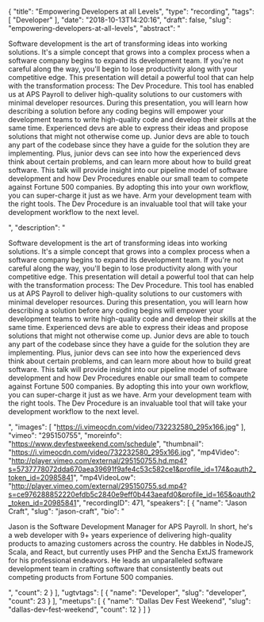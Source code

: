 {
  "title": "Empowering Developers at all Levels",
  "type": "recording",
  "tags": [
    "Developer"
  ],
  "date": "2018-10-13T14:20:16",
  "draft": false,
  "slug": "empowering-developers-at-all-levels",
  "abstract": "<p>Software development is the art of transforming ideas into working solutions. It's a simple concept that grows into a complex process when a software company begins to expand its development team. If you're not careful along the way, you'll begin to lose productivity along with your competitive edge. This presentation will detail a powerful tool that can help with the transformation process: The Dev Procedure. This tool has enabled us at APS Payroll to deliver high-quality solutions to our customers with minimal developer resources. During this presentation, you will learn how describing a solution before any coding begins will empower your development teams to write high-quality code and develop their skills at the same time. Experienced devs are able to express their ideas and propose solutions that might not otherwise come up. Junior devs are able to touch any part of the codebase since they have a guide for the solution they are implementing. Plus, junior devs can see into how the experienced devs think about certain problems, and can learn more about how to build great software. This talk will provide insight into our pipeline model of software development and how Dev Procedures enable our small team to compete against Fortune 500 companies. By adopting this into your own workflow, you can super-charge it just as we have. Arm your development team with the right tools. The Dev Procedure is an invaluable tool that will take your development workflow to the next level.</p>",
  "description": "<p>Software development is the art of transforming ideas into working solutions. It's a simple concept that grows into a complex process when a software company begins to expand its development team. If you're not careful along the way, you'll begin to lose productivity along with your competitive edge. This presentation will detail a powerful tool that can help with the transformation process: The Dev Procedure. This tool has enabled us at APS Payroll to deliver high-quality solutions to our customers with minimal developer resources. During this presentation, you will learn how describing a solution before any coding begins will empower your development teams to write high-quality code and develop their skills at the same time. Experienced devs are able to express their ideas and propose solutions that might not otherwise come up. Junior devs are able to touch any part of the codebase since they have a guide for the solution they are implementing. Plus, junior devs can see into how the experienced devs think about certain problems, and can learn more about how to build great software. This talk will provide insight into our pipeline model of software development and how Dev Procedures enable our small team to compete against Fortune 500 companies. By adopting this into your own workflow, you can super-charge it just as we have. Arm your development team with the right tools. The Dev Procedure is an invaluable tool that will take your development workflow to the next level.</p>",
  "images": [
    "https://i.vimeocdn.com/video/732232580_295x166.jpg"
  ],
  "vimeo": "295150755",
  "moreinfo": "https://www.devfestweekend.com/schedule",
  "thumbnail": "https://i.vimeocdn.com/video/732232580_295x166.jpg",
  "mp4Video": "http://player.vimeo.com/external/295150755.hd.mp4?s=5737778072dda670aea39691f9afe4c53c582ce1&profile_id=174&oauth2_token_id=20985841",
  "mp4VideoLow": "http://player.vimeo.com/external/295150755.sd.mp4?s=ce976288852220efdb5c2840e9eff0b443aeafd0&profile_id=165&oauth2_token_id=20985841",
  "recordingID": 471,
  "speakers": [
    {
      "name": "Jason Craft",
      "slug": "jason-craft",
      "bio": "<p>Jason is the Software Development Manager for APS Payroll. In short, he's a web developer with 9+ years experience of delivering high-quality products to amazing customers across the country. He dabbles in NodeJS, Scala, and React, but currently uses PHP and the Sencha ExtJS framework for his professional endeavors. He leads an unparalleled software development team in crafting software that consistently beats out competing products from Fortune 500 companies. </p>",
      "count": 2
    }
  ],
  "ugtvtags": [
    {
      "name": "Developer",
      "slug": "developer",
      "count": 23
    }
  ],
  "meetups": [
    {
      "name": "Dallas Dev Fest Weekend",
      "slug": "dallas-dev-fest-weekend",
      "count": 12
    }
  ]
}